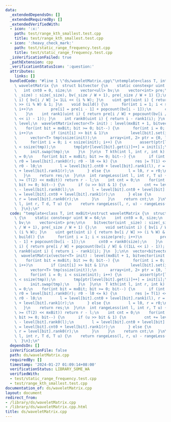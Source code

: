 ```yaml
---
data:
  _extendedDependsOn: []
  _extendedRequiredBy: []
  _extendedVerifiedWith:
  - icon: ':x:'
    path: test/range_kth_smallest.test.cpp
    title: test/range_kth_smallest.test.cpp
  - icon: ':heavy_check_mark:'
    path: test/static_range_frequency.test.cpp
    title: test/static_range_frequency.test.cpp
  _isVerificationFailed: true
  _pathExtension: cpp
  _verificationStatusIcon: ':question:'
  attributes:
    links: []
  bundledCode: "#line 1 \"ds/waveletMatrix.cpp\"\ntemplate<class T, int mxBit>\nstruct\
    \ waveletMatrix {\n  struct bitvector {\n    static constexpr uint W = 64;\n \
    \   int cnt0 = 0, size;\n    vector<ull> bv;\n    vector<int> pre;\n\n    bitvector(uint\
    \ _size) : size(_size), bv(_size / W + 1), pre(_size / W + 1) {};\n    void set(uint\
    \ i) { bv[i / W] |= 1LL << (i % W); }\n    uint get(uint i) { return bv[i / W]\
    \ >> (i % W) & 1; }\n    void build() {\n      for(int i = 1; i < ssize(pre);\
    \ i++)\n        pre[i] = pre[i - 1] + popcount(bv[i - 1]);\n      cnt0 = rank0(size);\n\
    \    }\n    int rank1(uint i) { return pre[i / W] + popcount(bv[i / W] & ((1LL\
    \ << i) - 1)); }\n    int rank0(uint i) { return i - rank1(i); }\n  };\n\n  vector<bitvector>\
    \ level;\n  waveletMatrix(vector<T> init) : level(mxBit + 1, bitvector(init.size())){\n\
    \    for(int bit = mxBit; bit >= 0; bit--) {\n      for(int i = 0; i < ssize(init);\
    \ i++)\n        if (init[i] >> bit & 1)\n          level[bit].set(i);\n      level[bit].build();\n\
    \      vector<T> tmp(ssize(init));\n      array<int, 2> ptr = {0, level[bit].cnt0};\n\
    \      for(int i = 0; i < ssize(init); i++) {\n        assert(ptr[level[bit].get(i)]\
    \ < ssize(tmp));\n        tmp[ptr[level[bit].get(i)]++] = init[i];\n      }\n\
    \      init.swap(tmp);\n    }\n  }\n\n  T kth(int l, int r, int k) {\n    T res\
    \ = 0;\n    for(int bit = mxBit; bit >= 0; bit--) {\n      if (int l0 = level[bit].rank0(l),\
    \ r0 = level[bit].rank0(r); r0 - l0 <= k) {\n        res |= T(1) << bit, k -=\
    \ r0 - l0;\n        l = level[bit].cnt0 + level[bit].rank1(l), r = level[bit].cnt0\
    \ + level[bit].rank1(r);\n      } else {\n        l = l0, r = r0;\n      }\n \
    \   }\n    return res;\n  }\n\n  int rangeLess(int l, int r, T u) {\n    if (u\
    \ >= (T(2) << mxBit)) return r - l;\n    int cnt = 0;\n    for(int bit = mxBit;\
    \ bit >= 0; bit--) {\n      if (u >> bit & 1) {\n        cnt += level[bit].rank0(r)\
    \ - level[bit].rank0(l);\n        l = level[bit].cnt0 + level[bit].rank1(l), r\
    \ = level[bit].cnt0 + level[bit].rank1(r);\n      } else {\n        l = level[bit].rank0(l),\
    \ r = level[bit].rank0(r);\n      }\n    }\n    return cnt;\n  }\n\n  int rectQuery(int\
    \ l, int r, T d, T u) {\n    return rangeLess(l, r, u) - rangeLess(l, r, d);\n\
    \  }\n};\n"
  code: "template<class T, int mxBit>\nstruct waveletMatrix {\n  struct bitvector\
    \ {\n    static constexpr uint W = 64;\n    int cnt0 = 0, size;\n    vector<ull>\
    \ bv;\n    vector<int> pre;\n\n    bitvector(uint _size) : size(_size), bv(_size\
    \ / W + 1), pre(_size / W + 1) {};\n    void set(uint i) { bv[i / W] |= 1LL <<\
    \ (i % W); }\n    uint get(uint i) { return bv[i / W] >> (i % W) & 1; }\n    void\
    \ build() {\n      for(int i = 1; i < ssize(pre); i++)\n        pre[i] = pre[i\
    \ - 1] + popcount(bv[i - 1]);\n      cnt0 = rank0(size);\n    }\n    int rank1(uint\
    \ i) { return pre[i / W] + popcount(bv[i / W] & ((1LL << i) - 1)); }\n    int\
    \ rank0(uint i) { return i - rank1(i); }\n  };\n\n  vector<bitvector> level;\n\
    \  waveletMatrix(vector<T> init) : level(mxBit + 1, bitvector(init.size())){\n\
    \    for(int bit = mxBit; bit >= 0; bit--) {\n      for(int i = 0; i < ssize(init);\
    \ i++)\n        if (init[i] >> bit & 1)\n          level[bit].set(i);\n      level[bit].build();\n\
    \      vector<T> tmp(ssize(init));\n      array<int, 2> ptr = {0, level[bit].cnt0};\n\
    \      for(int i = 0; i < ssize(init); i++) {\n        assert(ptr[level[bit].get(i)]\
    \ < ssize(tmp));\n        tmp[ptr[level[bit].get(i)]++] = init[i];\n      }\n\
    \      init.swap(tmp);\n    }\n  }\n\n  T kth(int l, int r, int k) {\n    T res\
    \ = 0;\n    for(int bit = mxBit; bit >= 0; bit--) {\n      if (int l0 = level[bit].rank0(l),\
    \ r0 = level[bit].rank0(r); r0 - l0 <= k) {\n        res |= T(1) << bit, k -=\
    \ r0 - l0;\n        l = level[bit].cnt0 + level[bit].rank1(l), r = level[bit].cnt0\
    \ + level[bit].rank1(r);\n      } else {\n        l = l0, r = r0;\n      }\n \
    \   }\n    return res;\n  }\n\n  int rangeLess(int l, int r, T u) {\n    if (u\
    \ >= (T(2) << mxBit)) return r - l;\n    int cnt = 0;\n    for(int bit = mxBit;\
    \ bit >= 0; bit--) {\n      if (u >> bit & 1) {\n        cnt += level[bit].rank0(r)\
    \ - level[bit].rank0(l);\n        l = level[bit].cnt0 + level[bit].rank1(l), r\
    \ = level[bit].cnt0 + level[bit].rank1(r);\n      } else {\n        l = level[bit].rank0(l),\
    \ r = level[bit].rank0(r);\n      }\n    }\n    return cnt;\n  }\n\n  int rectQuery(int\
    \ l, int r, T d, T u) {\n    return rangeLess(l, r, u) - rangeLess(l, r, d);\n\
    \  }\n};\n"
  dependsOn: []
  isVerificationFile: false
  path: ds/waveletMatrix.cpp
  requiredBy: []
  timestamp: '2024-01-27 01:09:14+08:00'
  verificationStatus: LIBRARY_SOME_WA
  verifiedWith:
  - test/static_range_frequency.test.cpp
  - test/range_kth_smallest.test.cpp
documentation_of: ds/waveletMatrix.cpp
layout: document
redirect_from:
- /library/ds/waveletMatrix.cpp
- /library/ds/waveletMatrix.cpp.html
title: ds/waveletMatrix.cpp
---
```

